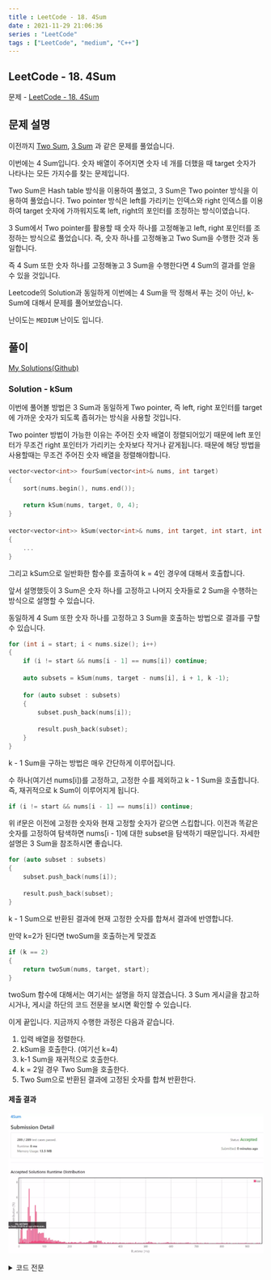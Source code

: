 ```yaml
---
title : LeetCode - 18. 4Sum
date : 2021-11-29 21:06:36
series : "LeetCode"
tags : ["LeetCode", "medium", "C++"]
---
```


## LeetCode - 18. 4Sum
문제 - [LeetCode - 18. 4Sum](https://leetcode.com/problems/4sum/)

## 문제 설명
이전까지 [Two Sum](https://jaehee.dev/#/post/1), [3 Sum](https://jaehee.dev/#/post/15) 과 같은 문제를 풀었습니다.

이번에는 4 Sum입니다. 숫자 배열이 주어지면 숫자 네 개를 더했을 때 target 숫자가 나타나는 모든 가지수를 찾는 문제입니다. 

Two Sum은 Hash table 방식을 이용하여 풀었고, 3 Sum은 Two pointer 방식을 이용하여 풀었습니다. Two pointer 방식은 left를 가리키는 인덱스와 right 인덱스를 이용하여 target 숫자에 가까워지도록 left, right의 포인터를 조정하는 방식이였습니다.

3 Sum에서 Two pointer를 활용할 때 숫자 하나를 고정해놓고 left, right 포인터를 조정하는 방식으로 풀었습니다. 즉, 숫자 하나를 고정해놓고 Two Sum을 수행한 것과 동일합니다.

즉 4 Sum 또한 숫자 하나를 고정해놓고 3 Sum을 수행한다면 4 Sum의 결과를 얻을 수 있을 것입니다.

Leetcode의 Solution과 동일하게 이번에는 4 Sum을 딱 정해서 푸는 것이 아닌, k-Sum에 대해서 문제를 풀어보았습니다.

난이도는 `MEDIUM` 난이도 입니다.

## 풀이
[My Solutions(Github)](https://github.com/LDobac/leetcode/tree/master/18.%204Sum)

### Solution - kSum

이번에 풀어볼 방법은 3 Sum과 동일하게 Two pointer, 즉 left, right 포인터를 target에 가까운 숫자가 되도록 좁혀가는 방식을 사용할 것입니다. 

Two pointer 방법이 가능한 이유는 주어진 숫자 배열이 정렬되어있기 때문에 left 포인터가 무조건 right 포인터가 가리키는 숫자보다 작거나 같게됩니다. 때문에 해당 방법을 사용할때는 무조건 주어진 숫자 배열을 정렬해야합니다.

```cpp
vector<vector<int>> fourSum(vector<int>& nums, int target) 
{
    sort(nums.begin(), nums.end());

    return kSum(nums, target, 0, 4);
}

vector<vector<int>> kSum(vector<int>& nums, int target, int start, int k)
{
    ...
}
```

그리고 kSum으로 일반화한 함수를 호출하여 k = 4인 경우에 대해서 호출합니다.

앞서 설명했듯이 3 Sum은 숫자 하나를 고정하고 나머지 숫자들로 2 Sum을 수행하는 방식으로 설명할 수 있습니다.

동일하게 4 Sum 또한 숫자 하나를 고정하고 3 Sum을 호출하는 방법으로 결과를 구할 수 있습니다.

```cpp
for (int i = start; i < nums.size(); i++)
{
    if (i != start && nums[i - 1] == nums[i]) continue;

    auto subsets = kSum(nums, target - nums[i], i + 1, k -1);

    for (auto subset : subsets)
    {
        subset.push_back(nums[i]);

        result.push_back(subset);
    }
}
```

k - 1 Sum을 구하는 방법은 매우 간단하게 이루어집니다.

수 하나(여기선 nums[i])를 고정하고, 고정한 수를 제외하고 k - 1 Sum을 호출합니다. 즉, 재귀적으로 k Sum이 이루어지게 됩니다.

```cpp
if (i != start && nums[i - 1] == nums[i]) continue;
```

위 if문은 이전에 고정한 숫자와 현재 고정할 숫자가 같으면 스킵합니다. 이전과 똑같은 숫자를 고정하여 탐색하면 nums[i - 1]에 대한 subset을 탐색하기 때문입니다. 자세한 설명은 3 Sum을 참조하시면 좋습니다.

```cpp
for (auto subset : subsets)
{
    subset.push_back(nums[i]);

    result.push_back(subset);
}
```

k - 1 Sum으로 반환된 결과에 현재 고정한 숫자를 합쳐서 결과에 반영합니다.

만약 k=2가 된다면 twoSum을 호출하는게 맞겠죠
```cpp
if (k == 2)
{
    return twoSum(nums, target, start);
}
```

twoSum 함수에 대해서는 여기서는 설명을 하지 않겠습니다. 3 Sum 게시글을 참고하시거나, 게시글 하단의 코드 전문을 보시면 확인할 수 있습니다.

이게 끝입니다. 지금까지 수행한 과정은 다음과 같습니다.
1. 입력 배열을 정렬한다.
2. kSum을 호출한다. (여기선 k=4)
3. k-1 Sum을 재귀적으로 호출한다.
4. k = 2일 경우 Two Sum을 호출한다.
5. Two Sum으로 반환된 결과에 고정된 숫자를 합쳐 반환한다. 

#### 제출 결과
![Solution 1 result](./images/18/result_1.webp)

<details>
<summary>코드 전문</summary>

```cpp
class Solution 
{
public:
    vector<vector<int>> fourSum(vector<int>& nums, int target) 
    {
        sort(nums.begin(), nums.end());

        return kSum(nums, target, 0, 4);
    }

    vector<vector<int>> kSum(vector<int>& nums, int target, int start, int k)
    {
        vector<vector<int>> result;

        if (start >= nums.size())
        {
            return result;
        }

        int average = target / k;

        if  (nums[start] > average || average > nums.back()) 
        {
            return result;
        }

        if (k == 2)
        {
            return twoSum(nums, target, start);
        }

        for (int i = start; i < nums.size(); i++)
        {
            if (i != start && nums[i - 1] == nums[i]) continue;

            auto subsets = kSum(nums, target - nums[i], i + 1, k -1);

            for (auto subset : subsets)
            {
                subset.push_back(nums[i]);

                result.push_back(subset);
            }
        }
        
        return result;
    }

    vector<vector<int>> twoSum(vector<int>& nums, int target, int start)
    {
        vector<vector<int>> result;

        int left = start;
        int right = nums.size() - 1;

        while (left < right)
        {
            int sum = nums[left] + nums[right];

            if (sum < target)
            {
                left++;
            }
            else if (sum > target)
            {
                right--;
            }
            else
            {
                 result.push_back({nums[left], nums[right]});

                left++;
                while (nums[left] == nums[left - 1] && left < right) left++;
            }
        }

        return result;
    }
};
```

</details>
